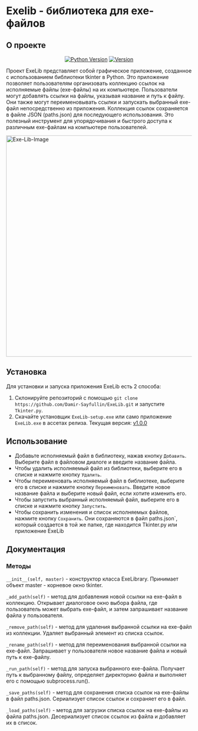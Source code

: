 # Exelib - библиотека для exe-файлов
## О проекте
<p align="center">
    <a href=https://www.python.org/downloads/release/python-3917><img src="https://img.shields.io/badge/Python-3.9-green?style=for-the-badge" alt="Python Version"></a>
    <a href=https://github.com/Damir-Sayfullin/ExeLib/releases/tag/v1.0.0><img src="https://img.shields.io/badge/Version-1.0.0-blue?style=for-the-badge" alt="Version"></a>
</p>
 
Проект ExeLib представляет собой графическое приложение, созданное с использованием библиотеки tkinter в Python. Это приложение позволяет пользователям организовать коллекцию ссылок на исполняемые файлы (exe-файлы) на их компьютере. Пользователи могут добавлять ссылки на файлы, указывая название и путь к файлу. Они также могут переименовывать ссылки и запускать выбранный exe-файл непосредственно из приложения. Коллекция ссылок сохраняется в файле JSON (paths.json) для последующего использования. Это полезный инструмент для упорядочивания и быстрого доступа к различным exe-файлам на компьютере пользователей.

<a href="https://ibb.co/kD5zHqz"><img src="https://i.ibb.co/FYmcx8c/Exe-Lib-Image.png" alt="Exe-Lib-Image" width=600></a> 

## Установка
Для установки и запуска приложения ExeLib есть 2 способа:
1. Склонируйте репозиторий с помощью `git clone https://github.com/Damir-Sayfullin/ExeLib.git` и запустите `Tkinter.py`.
2. Скачайте установщик `ExeLib-setup.exe` или само приложение `ExeLib.exe` в ассетах релиза. Текущая версия: [v1.0.0](https://github.com/Damir-Sayfullin/ExeLib/releases/tag/v1.0.0)

## Использование
- Добавьте исполняемый файл в библиотеку, нажав кнопку `Добавить`. Выберите файл в файловом диалоге и введите название файла.
- Чтобы удалить исполняемый файл из библиотеки, выберите его в списке и нажмите кнопку `Удалить`.
- Чтобы переименовать исполняемый файл в библиотеке, выберите его в списке и нажмите кнопку `Переименовать`. Введите новое название файла и выберите новый файл, если хотите изменить его.
- Чтобы запустить выбранный исполняемый файл, выберите его в списке и нажмите кнопку `Запустить`.
- Чтобы сохранить изменения и список исполняемых файлов, нажмите кнопку `Сохранить`. Они сохраняются в файл paths.json`, который создается в той же папке, где находится Tkinter.py или приложение ExeLib

## Документация
### Методы
`__init__(self, master)` - конструктор класса ExeLibrary. Принимает объект master - корневое окно tkinter.

`_add_path(self)` - метод для добавления новой ссылки на exe-файл в коллекцию. Открывает диалоговое окно выбора файла, где пользователь может выбрать exe-файл, и затем запрашивает название файла у пользователя.

`_remove_path(self)` - метод для удаления выбранной ссылки на exe-файл из коллекции. Удаляет выбранный элемент из списка ссылок.

`_rename_path(self)` - метод для переименования выбранной ссылки на exe-файл. Запрашивает у пользователя новое название файла и новый путь к exe-файлу.

`_run_path(self)` - метод для запуска выбранного exe-файла. Получает путь к выбранному файлу, определяет директорию файла и выполняет его с помощью subprocess.run().

`_save_paths(self)` - метод для сохранения списка ссылок на exe-файлы в файл paths.json. Сериализует список ссылок и сохраняет его в файл.

`_load_paths(self)` - метод для загрузки списка ссылок на exe-файлы из файла paths.json. Десериализует список ссылок из файла и добавляет их в список.
